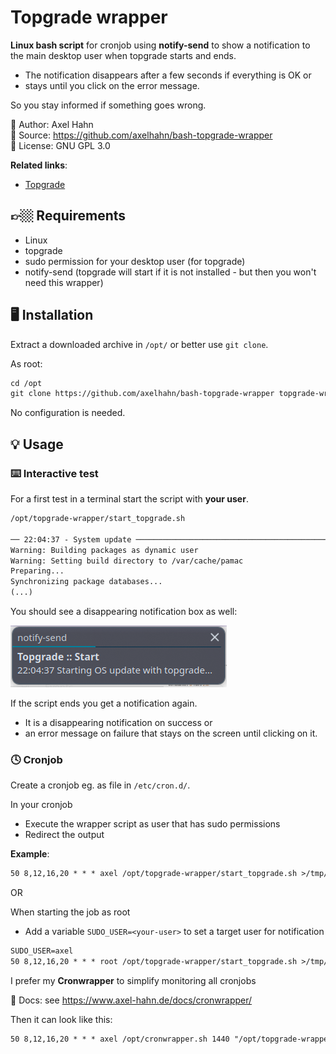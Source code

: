 # Topgrade wrapper

**Linux bash script** for cronjob using **notify-send** to show a notification to the main desktop user when topgrade starts and ends.

* The notification disappears after a few seconds if everything is OK or 
* stays until you click on the error message. 

So you stay informed if something goes wrong.

👤 Author: Axel Hahn \
📄 Source: <https://github.com/axelhahn/bash-topgrade-wrapper> \
📜 License: GNU GPL 3.0

**Related links**:

* [Topgrade](https://github.com/topgrade-rs/topgrade)

## 👉🏼 Requirements

* Linux
* topgrade
* sudo permission for your desktop user (for topgrade)
* notify-send (topgrade will start if it is not installed - but then you won't need this wrapper)

## 🖥️ Installation

Extract a downloaded archive in `/opt/` or better use `git clone`.

As root:

```txt
cd /opt
git clone https://github.com/axelhahn/bash-topgrade-wrapper topgrade-wrapper
```

No configuration is needed.

## 💡 Usage

### ⌨️ Interactive test

For a first test in a terminal start the script with **your user**.

```txt
/opt/topgrade-wrapper/start_topgrade.sh

── 22:04:37 - System update ────────────────────────────────────────────────────
Warning: Building packages as dynamic user
Warning: Setting build directory to /var/cache/pamac
Preparing...
Synchronizing package databases...                                            
(...)
```

You should see a disappearing notification box as well:

![Notification of start of os update](screenshot_start.png)

If the script ends you get a notification again. 

* It is a disappearing notification on success or 
* an error message on failure that stays on the screen until clicking on it.

### 🕓 Cronjob

Create a cronjob eg. as file in `/etc/cron.d/`.

In your cronjob

* Execute the wrapper script as user that has sudo permissions
* Redirect the output

**Example**:

```txt
50 8,12,16,20 * * * axel /opt/topgrade-wrapper/start_topgrade.sh >/tmp/topgrade.log 2>&1
```

OR

When starting the job as root

* Add a variable `SUDO_USER=<your-user>` to set a target user for notification

```txt
SUDO_USER=axel
50 8,12,16,20 * * * root /opt/topgrade-wrapper/start_topgrade.sh >/tmp/topgrade.log 2>&1
```

I prefer my **Cronwrapper** to simplify monitoring all cronjobs

📗 Docs: see https://www.axel-hahn.de/docs/cronwrapper/ 

Then it can look like this:

```txt
50 8,12,16,20 * * * axel /opt/cronwrapper.sh 1440 "/opt/topgrade-wrapper/start_topgrade.sh" 'os-update'
```
